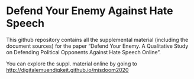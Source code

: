 
<!-- README.md is generated from README.Rmd. Please edit that file -->

# Defend Your Enemy Against Hate Speech

<!-- badges: start -->

<!-- badges: end -->

This github repository contains all the supplemental material (including
the document sources) for the paper “Defend Your Enemy. A Qualitative
Study on Defending Political Opponents Against Hate Speech Online”.

You can explore the suppl. material online by going to
<http://digitalemuendigkeit.github.io/misdoom2020>

